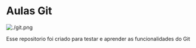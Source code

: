# Aulas Git

![./git.png](Git)

Esse repositorio foi criado para testar e aprender as funcionalidades do Git
